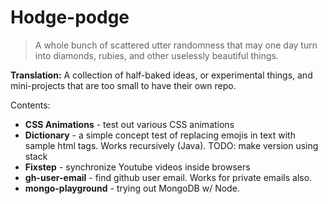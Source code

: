 # Hodge-podge


> A whole bunch of scattered utter randomness that may one day turn into diamonds, rubies, and other uselessly beautiful things.

**Translation:** A collection of half-baked ideas, or experimental things, and mini-projects that are too small to have their own repo.

Contents:

* **CSS Animations** - test out various CSS animations
* **Dictionary** - a simple concept test of replacing emojis in text with sample html tags. Works recursively (Java). TODO: make version using stack
* **Fixstep** - synchronize Youtube videos inside browsers
* **gh-user-email** - find github user email. Works for private emails also.
* **mongo-playground** - trying out MongoDB w/ Node.



